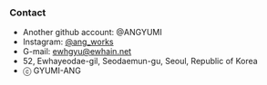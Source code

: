 ### Contact 
- Another github account: @ANGYUMI
- Instagram: <a href = "https://www.instagram.com/ang_works/">@ang_works</a>
- G-mail: ewhgyu@ewhain.net
- 52, Ewhayeodae-gil, Seodaemun-gu, Seoul, Republic of Korea
- ⓒ GYUMI-ANG
